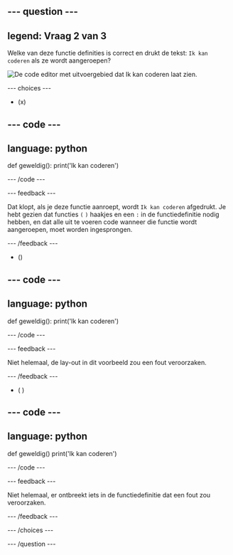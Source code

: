 
--- question ---
---
legend: Vraag 2 van 3
---

Welke van deze functie definities is correct en drukt de tekst: `Ik kan coderen` als ze wordt aangeroepen?

![De code editor met uitvoergebied dat <code>Ik kan coderen</code> laat zien.](images/quiz2.png)

--- choices ---

- (x)

--- code ---
---
language: python
---

def geweldig():
  print('Ik kan coderen')

--- /code ---

 --- feedback ---

Dat klopt, als je deze functie aanroept, wordt `Ik kan coderen` afgedrukt. Je hebt gezien dat functies `(` `)` haakjes en een `:` in de functiedefinitie nodig hebben, en dat alle uit te voeren code wanneer die functie wordt aangeroepen, moet worden ingesprongen.

 --- /feedback ---

- ()

--- code ---
---
language: python
---

def geweldig():
print('Ik kan coderen')

--- /code ---

 --- feedback ---

 Niet helemaal, de lay-out in dit voorbeeld zou een fout veroorzaken.

 --- /feedback ---

- ( )

--- code ---
---
language: python
---

def geweldig()
  print('Ik kan coderen')

--- /code ---

 --- feedback ---

Niet helemaal, er ontbreekt iets in de functiedefinitie dat een fout zou veroorzaken.

 --- /feedback ---

--- /choices ---

--- /question ---

